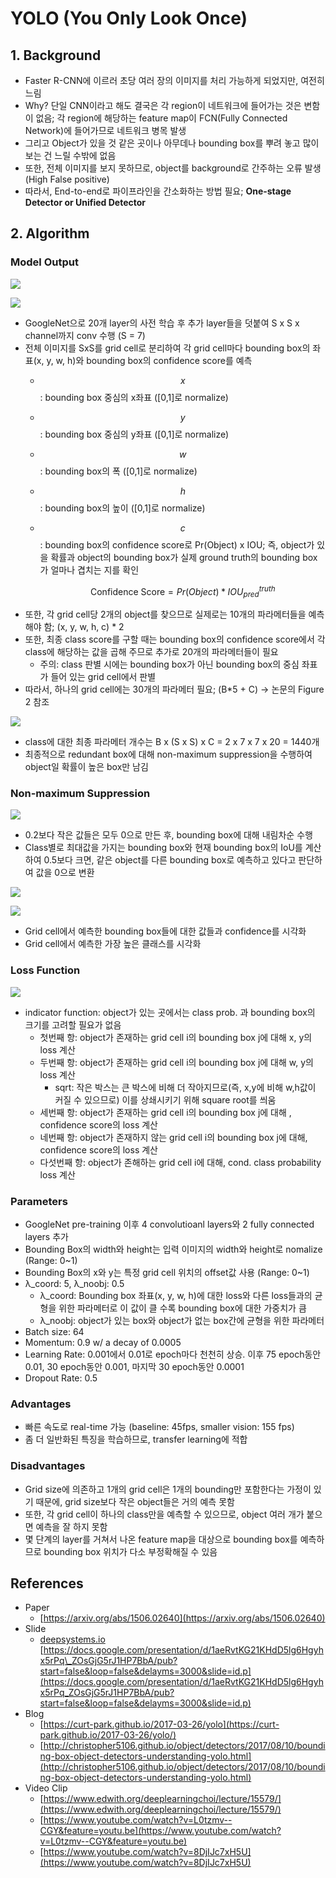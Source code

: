 # YOLO \(You Only Look Once\)

## 1. Background

* Faster R-CNN에 이르러 초당 여러 장의 이미지를 처리 가능하게 되었지만, 여전히 느림
* Why? 단일 CNN이라고 해도 결국은 각 region이 네트워크에 들어가는 것은 변함이 없음; 각 region에 해당하는 feature map이 FCN\(Fully Connected Network\)에 들어가므로 네트워크 병목 발생
* 그리고 Object가 있을 것 같은 곳이나 아무데나 bounding box를 뿌려 놓고 많이 보는 건 느릴 수밖에 없음
* 또한, 전체 이미지를 보지 못하므로, object를 background로 간주하는 오류 발생 \(High False positive\)
* 따라서, End-to-end로 파이프라인을 간소화하는 방법 필요; **One-stage Detector or Unified Detector**

## 2. Algorithm

### Model Output

![](../../.gitbook/assets/_2020-02-25__9.16.18.png)

![](../../.gitbook/assets/untitled%20%284%29.png)

* GoogleNet으로 20개 layer의 사전 학습 후 추가 layer들을 덧붙여 S x S x channel까지 conv 수행 \(S = 7\)
* 전체 이미지를 SxS를 grid cell로 분리하여 각 grid cell마다 bounding box의 좌표\(x, y, w, h\)와 bounding box의 confidence score를 예측
  * $$x$$: bounding box 중심의 x좌표 \(\[0,1\]로 normalize\)
  * $$y$$: bounding box 중심의 y좌표 \(\[0,1\]로 normalize\)
  * $$w$$: bounding box의 폭 \(\[0,1\]로 normalize\)
  * $$h$$: bounding box의 높이 \(\[0,1\]로 normalize\)
  * $$c$$: bounding box의 confidence score로 Pr\(Object\) x IOU; 즉, object가 있을 확률과 object의 bounding box가 실제 ground truth의 bounding box가 얼마나 겹치는 지를 확인

    $$\text{Confidence Score} = Pr(Object) * IOU_{pred}^{truth}$$
* 또한, 각 grid cell당 2개의 object를 찾으므로 실제로는 10개의 파라메터들을 예측해야 함; \(x, y, w, h, c\) \* 2
* 또한, 최종 class score를 구할 때는 bounding box의 confidence score에서 각 class에 해당하는 값을 곱해 주므로 추가로 20개의 파라메터들이 필요
  * 주의: class 판별 시에는 bounding box가 아닌 bounding box의 중심 좌표가 들어 있는 grid cell에서 판별
* 따라서, 하나의 grid cell에는 30개의 파라메터 필요; \(B\*5 + C\) → 논문의 Figure 2 참조

![](../../.gitbook/assets/_2020-02-25__9.31.55.png)

* class에 대한 최종 파라메터 개수는 B x \(S x S\) x C = 2 x 7 x 7 x 20 = 1440개
* 최종적으로 redundant box에 대해 non-maximum suppression을 수행하여 object일 확률이 높은 box만 남김

### Non-maximum Suppression

![](../../.gitbook/assets/untitled-1%20%282%29.png)

* 0.2보다 작은 값들은 모두 0으로 만든 후, bounding box에 대해 내림차순 수행
* Class별로 최대값을 가지는 bounding box와 현재 bounding box의 IoU를 계산하여 0.5보다 크면, 같은 object를 다른 bounding box로 예측하고 있다고 판단하여 값을 0으로 변환

![](../../.gitbook/assets/haha.png)

![](../../.gitbook/assets/_2020-02-25__9.13.52.png)

* Grid cell에서 예측한 bounding box들에 대한 값들과 confidence를 시각화
* Grid cell에서 예측한 가장 높은 클래스를 시각화

### Loss Function

![](../../.gitbook/assets/_2019-12-24__8.47.25.png)

* indicator function: object가 있는 곳에서는 class prob. 과 bounding box의 크기를 고려할 필요가 없음
  * 첫번째 항: object가 존재하는 grid cell i의 bounding box j에 대해 x, y의 loss 계산
  * 두번째 항: object가 존재하는 grid cell i의 bounding box j에 대해 w, y의 loss 계산
    * sqrt: 작은 박스는 큰 박스에 비해 더 작아지므로\(즉, x,y에 비해 w,h값이 커질 수 있으므로\) 이를 상쇄시키기 위해 square root를 씌움
  * 세번째 항: object가 존재하는 grid cell i의 bounding box j에 대해 , confidence score의 loss 계산
  * 네번째 항: object가 존재하지 않는 grid cell i의 bounding box j에 대해, confidence score의 loss 계산
  * 다섯번째 항: object가 존해하는 grid cell i에 대해, cond. class probability loss 계산

### Parameters

* GoogleNet pre-training 이후 4 convolutioanl layers와 2 fully connected layers 추가
* Bounding Box의 width와 height는 입력 이미지의 width와 height로 nomalize \(Range: 0~1\)
* Bounding Box의 x와 y는 특정 grid cell 위치의 offset값 사용 \(Range: 0~1\)
* λ\_coord: 5, λ\_noobj: 0.5
  * λ\_coord: Bounding box 좌표\(x, y, w, h\)에 대한 loss와 다른 loss들과의 균형을 위한 파라메터로 이 값이 클 수록 bounding box에 대한 가중치가 큼
  * λ\_noobj: object가 있는 box와 object가 없는 box간에 균형을 위한 파라메터
* Batch size: 64
* Momentum: 0.9 w/ a decay of 0.0005
* Learning Rate: 0.001에서 0.01로 epoch마다 천천히 상승. 이후 75 epoch동안 0.01, 30 epoch동안 0.001, 마지막 30 epoch동안 0.0001
* Dropout Rate: 0.5

### Advantages

* 빠른 속도로 real-time 가능 \(baseline: 45fps, smaller vision: 155 fps\)
* 좀 더 일반화된 특징을 학습하므로, transfer learning에 적합

### Disadvantages

* Grid size에 의존하고 1개의 grid cell은 1개의 bounding만 포함한다는 가정이 있기 때문에, grid size보다 작은 object들은 거의 예측 못함
* 또한, 각 grid cell이 하나의 class만을 예측할 수 있으므로, object 여러 개가 붙으면 예측을 잘 하지 못함
* 몇 단계의 layer를 거쳐서 나온 feature map을 대상으로 bounding box를 예측하므로 bounding box 위치가 다소 부정확해질 수 있음

## References

* Paper
  * [https://arxiv.org/abs/1506.02640](https://arxiv.org/abs/1506.02640)
* Slide
  * [deepsystems.io](http://deepsystems.io) [https://docs.google.com/presentation/d/1aeRvtKG21KHdD5lg6Hgyhx5rPq\_ZOsGjG5rJ1HP7BbA/pub?start=false&loop=false&delayms=3000&slide=id.p](https://docs.google.com/presentation/d/1aeRvtKG21KHdD5lg6Hgyhx5rPq_ZOsGjG5rJ1HP7BbA/pub?start=false&loop=false&delayms=3000&slide=id.p)
* Blog
  * [https://curt-park.github.io/2017-03-26/yolo](https://curt-park.github.io/2017-03-26/yolo/)
  * [http://christopher5106.github.io/object/detectors/2017/08/10/bounding-box-object-detectors-understanding-yolo.html](http://christopher5106.github.io/object/detectors/2017/08/10/bounding-box-object-detectors-understanding-yolo.html)
* Video Clip
  * [https://www.edwith.org/deeplearningchoi/lecture/15579/](https://www.edwith.org/deeplearningchoi/lecture/15579/)
  * [https://www.youtube.com/watch?v=L0tzmv--CGY&feature=youtu.be](https://www.youtube.com/watch?v=L0tzmv--CGY&feature=youtu.be)
  * [https://www.youtube.com/watch?v=8DjIJc7xH5U](https://www.youtube.com/watch?v=8DjIJc7xH5U)

